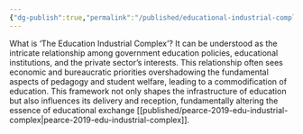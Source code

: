 ```yaml
---
{"dg-publish":true,"permalink":"/published/educational-industrial-complex/"}
---
```


What is ‘The Education Industrial Complex’? It can be understood as the intricate relationship among government education policies, educational institutions, and the private sector’s interests. This relationship often sees economic and bureaucratic priorities overshadowing the fundamental aspects of pedagogy and student welfare, leading to a commodification of education. This framework not only shapes the infrastructure of education but also influences its delivery and reception, fundamentally altering the essence of educational exchange [[published/pearce-2019-edu-industrial-complex\|pearce-2019-edu-industrial-complex]].